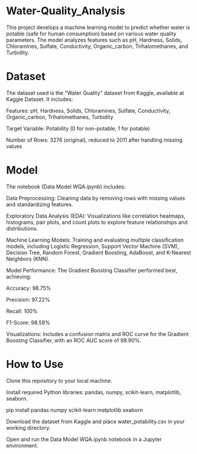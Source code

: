# Water-Quality_Analysis
This project develops a machine learning model to predict whether water is potable (safe for human consumption) based on various water quality parameters. The model analyzes features such as pH, Hardness, Solids, Chloramines, Sulfate, Conductivity, Organic_carbon, Trihalomethanes, and Turbidity.

# Dataset

The dataset used is the "Water Quality" dataset from Kaggle, available at Kaggle Dataset. It includes:





Features: pH, Hardness, Solids, Chloramines, Sulfate, Conductivity, Organic_carbon, Trihalomethanes, Turbidity



Target Variable: Potability (0 for non-potable, 1 for potable)



Number of Rows: 3276 (original), reduced to 2011 after handling missing values

# Model

The notebook (Data Model WQA.ipynb) includes:





Data Preprocessing: Cleaning data by removing rows with missing values and standardizing features.



Exploratory Data Analysis (EDA): Visualizations like correlation heatmaps, histograms, pair plots, and count plots to explore feature relationships and distributions.



Machine Learning Models: Training and evaluating multiple classification models, including Logistic Regression, Support Vector Machine (SVM), Decision Tree, Random Forest, Gradient Boosting, AdaBoost, and K-Nearest Neighbors (KNN).



Model Performance: The Gradient Boosting Classifier performed best, achieving:





Accuracy: 98.75%



Precision: 97.22%



Recall: 100%



F1-Score: 98.59%



Visualizations: Includes a confusion matrix and ROC curve for the Gradient Boosting Classifier, with an ROC AUC score of 98.90%.

# How to Use





Clone this repository to your local machine.



Install required Python libraries: pandas, numpy, scikit-learn, matplotlib, seaborn.

pip install pandas numpy scikit-learn matplotlib seaborn



Download the dataset from Kaggle and place water_potability.csv in your working directory.



Open and run the Data Model WQA.ipynb notebook in a Jupyter environment.
